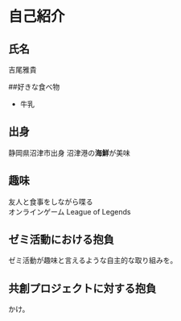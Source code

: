 # 自己紹介

## 氏名
吉尾雅貴

##好きな食べ物
- 牛乳

## 出身
静岡県沼津市出身
沼津港の**海鮮**が美味

## 趣味
友人と食事をしながら喋る  
オンラインゲーム League of Legends

## ゼミ活動における抱負
ゼミ活動が趣味と言えるような自主的な取り組みを。

## 共創プロジェクトに対する抱負
かけ。
